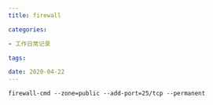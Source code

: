```yaml
---
title: firewall

categories: 

- 工作日常记录

tags: 

date: 2020-04-22
---
```


```shell
firewall-cmd --zone=public --add-port=25/tcp --permanent
```






